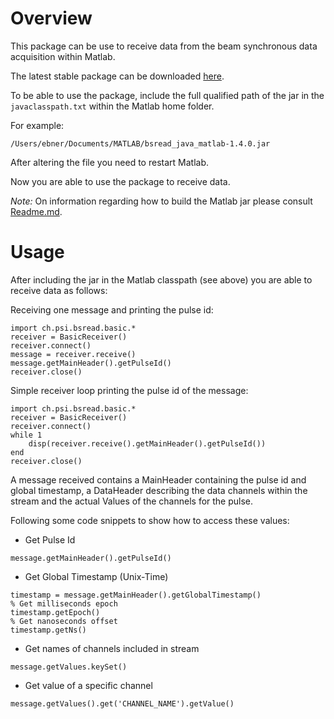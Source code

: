 
# Overview
This package can be use to receive data from the beam synchronous data acquisition within Matlab.

The latest stable package can be downloaded [here](http://slsyoke4.psi.ch:8081/artifactory/releases/bsread_java_matlab-1.4.0.jar).

To be able to use the package, include the full qualified path of the jar in the `javaclasspath.txt` within the Matlab home folder.

For example:
```
/Users/ebner/Documents/MATLAB/bsread_java_matlab-1.4.0.jar
```

After altering the file you need to restart Matlab.

Now you are able to use the package to receive data.

_Note:_ On information regarding how to build the Matlab jar please consult [Readme.md](Readme.md).

# Usage

After including the jar in the Matlab classpath (see above) you are able to receive data as follows: 

Receiving one message and printing the pulse id:

```
import ch.psi.bsread.basic.*
receiver = BasicReceiver()
receiver.connect()
message = receiver.receive()
message.getMainHeader().getPulseId()
receiver.close()
```

Simple receiver loop printing the pulse id of the message:

```
import ch.psi.bsread.basic.*
receiver = BasicReceiver()
receiver.connect()
while 1
	disp(receiver.receive().getMainHeader().getPulseId())
end
receiver.close()
```

A message received contains a MainHeader containing the pulse id and global timestamp, a DataHeader describing the data channels within the stream and the actual Values of the channels for the pulse.

Following some code snippets to show how to access these values:

 * Get Pulse Id

```
message.getMainHeader().getPulseId()
```

 * Get Global Timestamp (Unix-Time)
```
timestamp = message.getMainHeader().getGlobalTimestamp()
% Get milliseconds epoch
timestamp.getEpoch()
% Get nanoseconds offset
timestamp.getNs()
```

 * Get names of channels included in stream

```
message.getValues.keySet()
```

 * Get value of a specific channel

```
message.getValues().get('CHANNEL_NAME').getValue()
```
